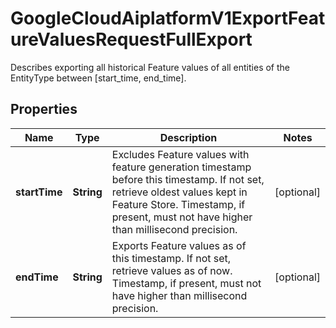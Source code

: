 

# GoogleCloudAiplatformV1ExportFeatureValuesRequestFullExport

Describes exporting all historical Feature values of all entities of the EntityType between [start_time, end_time].

## Properties

| Name | Type | Description | Notes |
|------------ | ------------- | ------------- | -------------|
|**startTime** | **String** | Excludes Feature values with feature generation timestamp before this timestamp. If not set, retrieve oldest values kept in Feature Store. Timestamp, if present, must not have higher than millisecond precision. |  [optional] |
|**endTime** | **String** | Exports Feature values as of this timestamp. If not set, retrieve values as of now. Timestamp, if present, must not have higher than millisecond precision. |  [optional] |



